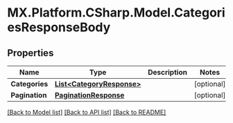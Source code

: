 # MX.Platform.CSharp.Model.CategoriesResponseBody

## Properties

Name | Type | Description | Notes
------------ | ------------- | ------------- | -------------
**Categories** | [**List&lt;CategoryResponse&gt;**](CategoryResponse.md) |  | [optional] 
**Pagination** | [**PaginationResponse**](PaginationResponse.md) |  | [optional] 

[[Back to Model list]](../README.md#documentation-for-models) [[Back to API list]](../README.md#documentation-for-api-endpoints) [[Back to README]](../README.md)


